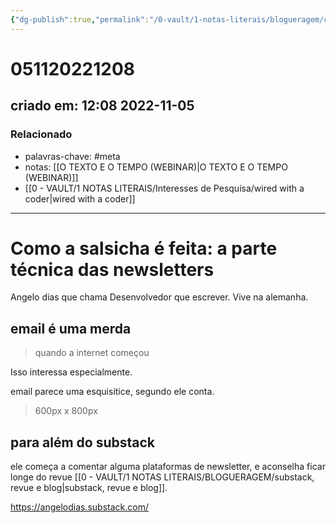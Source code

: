 ```yaml
---
{"dg-publish":true,"permalink":"/0-vault/1-notas-literais/blogueragem/como-a-salsicha-e-feita-a-parte-tecnica-das-newsletters/","tags":["meta"],"dgHomeLink":true,"dgShowLocalGraph":true,"dgShowFileTree":true,"dgEnableSearch":true}
---
```


# 051120221208
## criado em: 12:08 2022-11-05

### Relacionado
- palavras-chave: #meta 
- notas: [[O TEXTO E O TEMPO (WEBINAR)\|O TEXTO E O TEMPO (WEBINAR)]]
- [[0 - VAULT/1 NOTAS LITERAIS/Interesses de Pesquisa/wired with a coder\|wired with a coder]]
---
# Como a salsicha é feita: a parte técnica das newsletters

Angelo dias que chama
Desenvolvedor que escrever. Vive na alemanha.

## email é uma merda
> quando a internet começou

Isso interessa especialmente.

email parece uma esquisitice, segundo ele conta.
>600px x 800px

## para além do substack
ele começa a comentar alguma plataformas de newsletter, e aconselha ficar longe do revue [[0 - VAULT/1 NOTAS LITERAIS/BLOGUERAGEM/substack, revue e blog\|substack, revue e blog]].


https://angelodias.substack.com/
